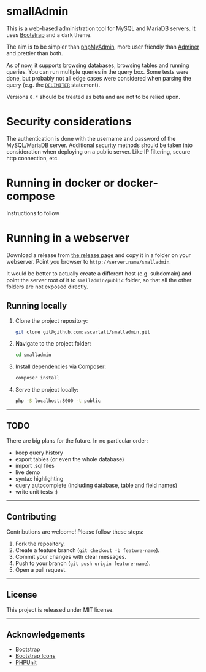 # smallAdmin

This is a web-based administration tool for MySQL and MariaDB servers. It uses
[Bootstrap](https://getbootstrap.com/) and a dark theme.

The aim is to be simpler than [phpMyAdmin](https://www.phpmyadmin.net/), more user
friendly than [Adminer](https://www.adminer.org/) and prettier than both.

As of now, it supports browsing databases, browsing tables and running queries.
You can run multiple queries in the query box. Some tests were done, but probably
not all edge cases were considered when parsing the query
(e.g. the [`DELIMITER`](https://dev.mysql.com/doc/refman/8.4/en/stored-programs-defining.html) statement).

Versions `0.*` should be treated as beta and are not to be relied upon.

# Security considerations

The authentication is done with the username and password of the MySQL/MariaDB
server. Additional security methods should be taken into consideration when
deploying on a public server. Like IP filtering, secure http connection, etc.

# Running in docker or docker-compose

Instructions to follow

# Running in a webserver

Download a release from [the release page](https://github.com/ascarlatt/smalladmin/releases)
and copy it in a folder on your webserver. Point you browser to `http://server.name/smalladmin`.

It would be better to actually create a different host (e.g. subdomain) and point the
server root of it to `smalladmin/public` folder, so that all the other folders are
not exposed directly.

## Running locally

1. Clone the project repository:
   ```bash
   git clone git@github.com:ascarlatt/smalladmin.git
   ```

2. Navigate to the project folder:
   ```bash
   cd smalladmin
   ```

3. Install dependencies via Composer:
   ```bash
   composer install
   ```

4. Serve the project locally:
   ```bash
   php -S localhost:8000 -t public
   ```

---

## TODO

There are big plans for the future. In no particular order:

* keep query history
* export tables (or even the whole database)
* import .sql files
* live demo
* syntax highlighting
* query autocomplete (including database, table and field names)
* write unit tests :)

---

## Contributing

Contributions are welcome! Please follow these steps:

1. Fork the repository.
2. Create a feature branch (`git checkout -b feature-name`).
3. Commit your changes with clear messages.
4. Push to your branch (`git push origin feature-name`).
5. Open a pull request.

---

## License

This project is released under MIT license.

---

## Acknowledgements

- [Bootstrap](https://getbootstrap.com/)
- [Bootstrap Icons](https://icons.getbootstrap.com/)
- [PHPUnit](https://phpunit.de/)
